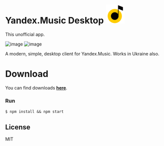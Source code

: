 

# Yandex.Music Desktop  <img src="app/build/icon.png" width="60">
This unofficial app.

<img src="https://image.ibb.co/iFbuOV/screen1.png" alt="image" border="0">
<img src="https://image.ibb.co/iSZ9qA/screen2.png" alt="image" border="0">

A modern, simple, desktop client for Yandex.Music. Works in Ukraine also.

# Download

You can find downloads <a href="https://github.com/mrzban/yandex-music-desktop/releases"><b>here</b></a>. 

### Run

```
$ npm install && npm start
```

## License

MIT
